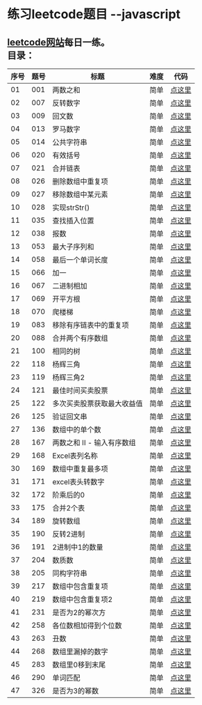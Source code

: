 练习leetcode题目 --javascript
==== 
[leetcode网站](https://leetcode.com/)每日一练。
  <br>
目录：
----
|序号| 题号 | 标题 | 难度 | 代码 |
|---| ---- | --- |---- | ---- |
| 01| 001 | 两数之和 | 简单 | [点这里](https://github.com/monkey-yu/leetcode-for-javascript/blob/master/Code/leetcode-001.js) |
| 02| 007 | 反转数字 | 简单 | [点这里](https://github.com/monkey-yu/leetcode-for-javascript/blob/master/Code/leetcode-007.js) |
|03| 009 | 回文数 | 简单 | [点这里](https://github.com/monkey-yu/leetcode-for-javascript/blob/master/Code/leetcode-009.js) |
|04| 013 | 罗马数字 | 简单 | [点这里](https://github.com/monkey-yu/leetcode-for-javascript/blob/master/Code/leetcode-013.js) |
|05| 014 | 公共字符串 | 简单 | [点这里](https://github.com/monkey-yu/leetcode-for-javascript/blob/master/Code/leetcode-014.js) |
|06| 020 | 有效括号 | 简单 | [点这里](https://github.com/monkey-yu/leetcode-for-javascript/blob/master/Code/leetcode-020.js) |
|07| 021 | 合并链表 | 简单 | [点这里](https://github.com/monkey-yu/leetcode-for-javascript/blob/master/Code/leetcode-021.js) |
|08| 026 | 删除数组中重复项 | 简单 | [点这里](https://github.com/monkey-yu/leetcode-for-javascript/blob/master/Code/leetcode-026.js) |
|09| 027 | 移除数组中某元素 | 简单 | [点这里](https://github.com/monkey-yu/leetcode-for-javascript/blob/master/Code/leetcode-027.js) |
|10| 028 | 实现strStr() | 简单 | [点这里](https://github.com/monkey-yu/leetcode-for-javascript/blob/master/Code/leetcode-028.js) |
|11| 035 | 查找插入位置 | 简单 | [点这里](https://github.com/monkey-yu/leetcode-for-javascript/blob/master/Code/leetcode-035.js) |
|12| 038 | 报数 | 简单 | [点这里](https://github.com/monkey-yu/leetcode-for-javascript/blob/master/Code/leetcode-038.js) |
|13| 053 | 最大子序列和 | 简单 | [点这里](https://github.com/monkey-yu/leetcode-for-javascript/blob/master/Code/leetcode-053.js) |
|14| 058 | 最后一个单词长度 | 简单 | [点这里](https://github.com/monkey-yu/leetcode-for-javascript/blob/master/Code/leetcode-058.js) |
|15| 066 | 加一 | 简单 | [点这里](https://github.com/monkey-yu/leetcode-for-javascript/blob/master/Code/leetcode-066.js) |
|16| 067 | 二进制相加 | 简单 | [点这里](https://github.com/monkey-yu/leetcode-for-javascript/blob/master/Code/leetcode-067.js) |
|17| 069 | 开平方根 | 简单 | [点这里](https://github.com/monkey-yu/leetcode-for-javascript/blob/master/Code/leetcode-069.js) |
|18| 070 | 爬楼梯 | 简单 | [点这里](https://github.com/monkey-yu/leetcode-for-javascript/blob/master/Code/leetcode-070.js) |
|19| 083 | 移除有序链表中的重复项 | 简单 | [点这里](https://github.com/monkey-yu/leetcode-for-javascript/blob/master/Code/leetcode-083.js) |
|20| 088 | 合并两个有序数组 | 简单 | [点这里](https://github.com/monkey-yu/leetcode-for-javascript/blob/master/Code/leetcode-088.js) |
|21| 100 | 相同的树 | 简单 | [点这里](https://github.com/monkey-yu/leetcode-for-javascript/blob/master/Code/leetcode-100.js) |
|22| 118 | 杨辉三角 | 简单 | [点这里](https://github.com/monkey-yu/leetcode-for-javascript/blob/master/Code/leetcode-118.js) |
|23| 119 | 杨辉三角2 | 简单 | [点这里](https://github.com/monkey-yu/leetcode-for-javascript/blob/master/Code/leetcode-119.js) |
|24| 121 | 最佳时间买卖股票 | 简单 | [点这里](https://github.com/monkey-yu/leetcode-for-javascript/blob/master/Code/leetcode-121.js) |
|25| 122 | 多次买卖股票获取最大收益值 | 简单 | [点这里](https://github.com/monkey-yu/leetcode-for-javascript/blob/master/Code/leetcode-122.js) |
|26| 125 | 验证回文串  | 简单 | [点这里](https://github.com/monkey-yu/leetcode-for-javascript/blob/master/Code/leetcode-125.js) |
|27| 136 | 数组中的单个数  | 简单 | [点这里](https://github.com/monkey-yu/leetcode-for-javascript/blob/master/Code/leetcode-136.js) |
|28| 167 | 两数之和 II - 输入有序数组  | 简单 | [点这里](https://github.com/monkey-yu/leetcode-for-javascript/blob/master/Code/leetcode-167.js) |
|29| 168 | Excel表列名称  | 简单 | [点这里](https://github.com/monkey-yu/leetcode-for-javascript/blob/master/Code/leetcode-168.js) |
|30| 169 | 数组中重复最多项  | 简单 | [点这里](https://github.com/monkey-yu/leetcode-for-javascript/blob/master/Code/leetcode-169.js) |
|31| 171 | excel表头转数字  | 简单 | [点这里](https://github.com/monkey-yu/leetcode-for-javascript/blob/master/Code/leetcode-171.js) |
|32| 172 | 阶乘后的0  | 简单 | [点这里](https://github.com/monkey-yu/leetcode-for-javascript/blob/master/Code/leetcode-172.js) |
|33| 175 | 合并2个表 | 简单 | [点这里](https://github.com/monkey-yu/leetcode-for-javascript/blob/master/Code/leetcode-175.sql) |
|34| 189 | 旋转数组 | 简单 | [点这里](https://github.com/monkey-yu/leetcode-for-javascript/blob/master/Code/leetcode-189.js) |
|35| 190 | 反转2进制 | 简单 | [点这里](https://github.com/monkey-yu/leetcode-for-javascript/blob/master/Code/leetcode-190.js) |
|36| 191 | 2进制中1的数量 | 简单 | [点这里](https://github.com/monkey-yu/leetcode-for-javascript/blob/master/Code/leetcode-191.js) |
|37| 204 | 数质数 | 简单 | [点这里](https://github.com/monkey-yu/leetcode-for-javascript/blob/master/Code/leetcode-204.js) |
|38| 205 | 同构字符串 | 简单 | [点这里](https://github.com/monkey-yu/leetcode-for-javascript/blob/master/Code/leetcode-205.js) |
|39| 217 | 数组中包含重复项 | 简单 | [点这里](https://github.com/monkey-yu/leetcode-for-javascript/blob/master/Code/leetcode-217.js) |
|40| 219 | 数组中包含重复项2 | 简单 | [点这里](https://github.com/monkey-yu/leetcode-for-javascript/blob/master/Code/leetcode-219.js) |
|41| 231 | 是否为2的幂次方 | 简单 | [点这里](https://github.com/monkey-yu/leetcode-for-javascript/blob/master/Code/leetcode-231.js) |
|42| 258 | 各位数相加得到个位数 | 简单 | [点这里](https://github.com/monkey-yu/leetcode-for-javascript/blob/master/Code/leetcode-258.js) |
|43| 263 | 丑数 | 简单 | [点这里](https://github.com/monkey-yu/leetcode-for-javascript/blob/master/Code/leetcode-263.js) |
|44| 268 | 数组里漏掉的数字 | 简单 | [点这里](https://github.com/monkey-yu/leetcode-for-javascript/blob/master/Code/leetcode-268.js) |
|45| 283 | 数组里0移到末尾 | 简单 | [点这里](https://github.com/monkey-yu/leetcode-for-javascript/blob/master/Code/leetcode-283.js) |
|46| 290 | 单词匹配 | 简单 | [点这里](https://github.com/monkey-yu/leetcode-for-javascript/blob/master/Code/leetcode-290.js) |
|47| 326 | 是否为3的幂数 | 简单 | [点这里](https://github.com/monkey-yu/leetcode-for-javascript/blob/master/Code/leetcode-326.js) |
